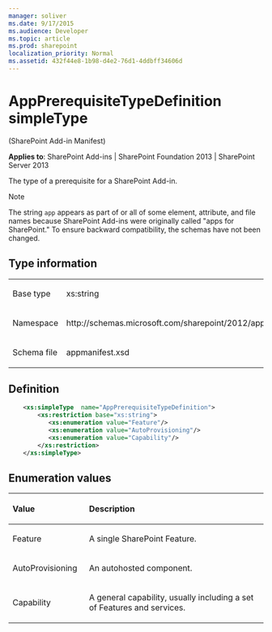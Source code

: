 ```yaml
---
manager: soliver
ms.date: 9/17/2015
ms.audience: Developer
ms.topic: article
ms.prod: sharepoint
localization_priority: Normal
ms.assetid: 432f44e8-1b98-d4e2-76d1-4ddbff34606d
---
```


# AppPrerequisiteTypeDefinition simpleType 

(SharePoint Add-in Manifest)

**Applies to**: SharePoint Add-ins | SharePoint Foundation 2013 | SharePoint Server 2013

The type of a prerequisite for a SharePoint Add-in.

> [!NOTE] 
> The string `app` appears as part of or all of some element, attribute, and file names because SharePoint Add-ins were originally called "apps for SharePoint." To ensure backward compatibility, the schemas have not been changed.

## Type information

<table>
<colgroup>
<col width="50%" />
<col width="50%" />
</colgroup>
<tbody>
<tr class="odd">
<td align="left"><p><span class="label">Base type</span></p></td>
<td align="left"><p>xs:string</p></td>
</tr>
<tr class="even">
<td align="left"><p><span class="label">Namespace</span></p></td>
<td align="left"><p>http://schemas.microsoft.com/sharepoint/2012/app/manifest</p></td>
</tr>
<tr class="odd">
<td align="left"><p><span class="label">Schema file</span></p></td>
<td align="left"><p>appmanifest.xsd</p></td>
</tr>
</tbody>
</table>

## Definition

```XML
    <xs:simpleType  name="AppPrerequisiteTypeDefinition">
        <xs:restriction base="xs:string">
           <xs:enumeration value="Feature"/>
           <xs:enumeration value="AutoProvisioning"/>
           <xs:enumeration value="Capability"/>
        </xs:restriction>
    </xs:simpleType>
```

## Enumeration values

<table>
<colgroup>
<col width="30%" />
<col width="70%" />
</colgroup>
<thead>
<tr class="header">
<th align="left"><p>Value</p></th>
<th align="left"><p>Description</p></th>
</tr>
</thead>
<tbody>
<tr class="odd">
<td align="left"><p>Feature</p></td>
<td align="left"><p>A single SharePoint Feature.</p></td>
</tr>
<tr class="even">
<td align="left"><p>AutoProvisioning</p></td>
<td align="left"><p>An autohosted component.</p></td>
</tr>
<tr class="odd">
<td align="left"><p>Capability</p></td>
<td align="left"><p>A general capability, usually including a set of Features and services.</p></td>
</tr>
</tbody>
</table>

<br/>

<br/>







